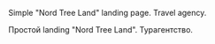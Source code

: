 Simple "Nord Tree Land" landing page. Travel agency.

Простой landing "Nord Tree Land". Турагентство.

